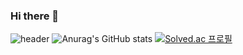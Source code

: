 ### Hi there 👋

<!--
**asdf4503/asdf4503** is a ✨ _special_ ✨ repository because its `README.md` (this file) appears on your GitHub profile.

Here are some ideas to get you started:

- 🔭 I’m currently working on ...
- 🌱 I’m currently learning ...
- 👯 I’m looking to collaborate on ...
- 🤔 I’m looking for help with ...
- 💬 Ask me about ...
- 📫 How to reach me: ...
- 😄 Pronouns: ...
- ⚡ Fun fact: ...
-->

![header](https://capsule-render.vercel.app/api?type=rect&color=auto&height=300&section=header&text=Welcome!!&fontSize=90)
![Anurag's GitHub stats](https://github-readme-stats.vercel.app/api?username=asdf4503&show_icons=true&theme=radical)
[![Solved.ac
프로필](http://mazassumnida.wtf/api/v2/generate_badge?boj=asdf4503)](https://solved.ac/asdf4503)
